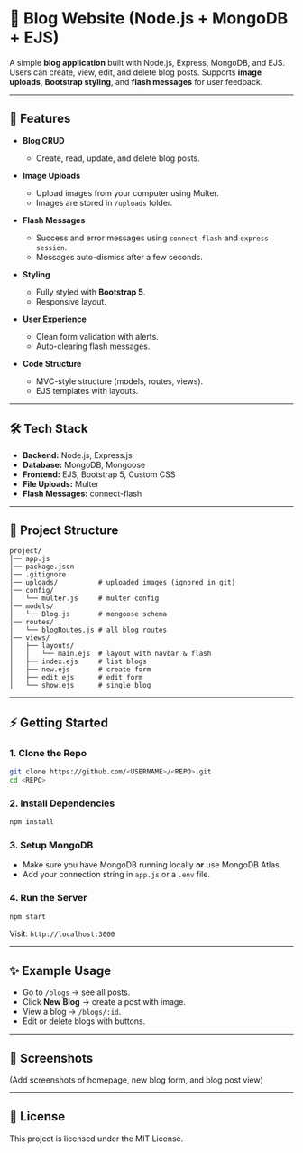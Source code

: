 # 📝 Blog Website (Node.js + MongoDB + EJS)

A simple **blog application** built with Node.js, Express, MongoDB, and EJS.
Users can create, view, edit, and delete blog posts. Supports **image uploads**, **Bootstrap styling**, and **flash messages** for user feedback.

---

## 🚀 Features

- **Blog CRUD**

  - Create, read, update, and delete blog posts.

- **Image Uploads**

  - Upload images from your computer using Multer.
  - Images are stored in `/uploads` folder.

- **Flash Messages**

  - Success and error messages using `connect-flash` and `express-session`.
  - Messages auto-dismiss after a few seconds.

- **Styling**

  - Fully styled with **Bootstrap 5**.
  - Responsive layout.

- **User Experience**

  - Clean form validation with alerts.
  - Auto-clearing flash messages.

- **Code Structure**

  - MVC-style structure (models, routes, views).
  - EJS templates with layouts.

---

## 🛠️ Tech Stack

- **Backend:** Node.js, Express.js
- **Database:** MongoDB, Mongoose
- **Frontend:** EJS, Bootstrap 5, Custom CSS
- **File Uploads:** Multer
- **Flash Messages:** connect-flash

---

## 📂 Project Structure

```
project/
│── app.js
│── package.json
│── .gitignore
│── uploads/          # uploaded images (ignored in git)
│── config/
│   └── multer.js     # multer config
│── models/
│   └── Blog.js       # mongoose schema
│── routes/
│   └── blogRoutes.js # all blog routes
│── views/
│   ├── layouts/
│   │   └── main.ejs  # layout with navbar & flash
│   ├── index.ejs     # list blogs
│   ├── new.ejs       # create form
│   ├── edit.ejs      # edit form
│   └── show.ejs      # single blog
```

---

## ⚡ Getting Started

### 1. Clone the Repo

```bash
git clone https://github.com/<USERNAME>/<REPO>.git
cd <REPO>
```

### 2. Install Dependencies

```bash
npm install
```

### 3. Setup MongoDB

- Make sure you have MongoDB running locally **or** use MongoDB Atlas.
- Add your connection string in `app.js` or a `.env` file.

### 4. Run the Server

```bash
npm start
```

Visit: `http://localhost:3000`

---

## ✨ Example Usage

- Go to `/blogs` → see all posts.
- Click **New Blog** → create a post with image.
- View a blog → `/blogs/:id`.
- Edit or delete blogs with buttons.

---

## 📸 Screenshots

(Add screenshots of homepage, new blog form, and blog post view)

---

## 📜 License

This project is licensed under the MIT License.
